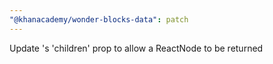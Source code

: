 ```yaml
---
"@khanacademy/wonder-blocks-data": patch
---
```


Update <Data>'s 'children' prop to allow a ReactNode to be returned
